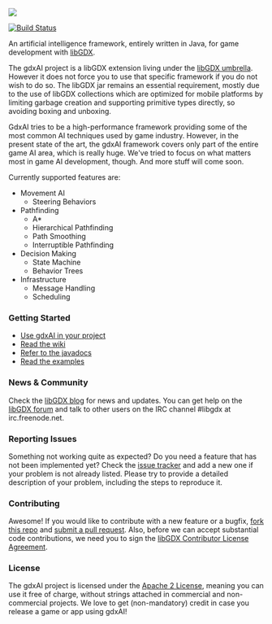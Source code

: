 ![](https://cloud.githubusercontent.com/assets/2366334/4677025/64ae592a-55e2-11e4-8a31-31c2941ff995.png)

[![Build Status](http://144.76.220.132:8080/job/gdx-ai/badge/icon)](http://144.76.220.132:8080/job/gdx-ai/)

An artificial intelligence framework, entirely written in Java, for game development with [libGDX](https://github.com/libgdx/libgdx).

The gdxAI project is a libGDX extension living under the [libGDX umbrella](https://github.com/libgdx). However it does not force you to use that specific framework if you do not wish to do so. The libGDX jar remains an essential requirement, mostly due to the use of libGDX collections which are optimized for mobile platforms by limiting garbage creation and supporting primitive types directly, so avoiding boxing and unboxing.

GdxAI tries to be a high-performance framework providing some of the most common AI techniques used by game industry.
However, in the present state of the art, the gdxAI framework covers only part of the entire game AI area, which is really huge. We've tried to focus on what matters most in game AI development, though. And more stuff will come soon.

Currently supported features are:
- Movement AI
  * Steering Behaviors
- Pathfinding
  * A*
  * Hierarchical Pathfinding
  * Path Smoothing
  * Interruptible Pathfinding
- Decision Making
  * State Machine
  * Behavior Trees
- Infrastructure
  * Message Handling
  * Scheduling


### Getting Started

* [Use gdxAI in your project](https://github.com/libgdx/gdx-ai/wiki/Getting-started-with-gdxAI)
* [Read the wiki](https://github.com/libgdx/gdx-ai/wiki)
* [Refer to the javadocs](http://libgdx.badlogicgames.com/gdx-ai/docs/)
* [Read the examples](https://github.com/libgdx/gdx-ai/tree/master/tests)


### News & Community

Check the [libGDX blog](http://www.badlogicgames.com/) for news and updates.
You can get help on the [libGDX forum](http://www.badlogicgames.com/forum/) and talk to other users on the IRC channel #libgdx at irc.freenode.net.

### Reporting Issues

Something not working quite as expected? Do you need a feature that has not been implemented yet? Check the [issue tracker](https://github.com/libgdx/gdx-ai/issues) and add a new one if your problem is not already listed. Please try to provide a detailed description of your problem, including the steps to reproduce it.

### Contributing

Awesome! If you would like to contribute with a new feature or a bugfix, [fork this repo](https://help.github.com/articles/fork-a-repo) and [submit a pull request](https://help.github.com/articles/using-pull-requests).
Also, before we can accept substantial code contributions, we need you to sign the [libGDX Contributor License Agreement](https://github.com/libgdx/libgdx/wiki/Contributing#contributor-license-agreement).

### License

The gdxAI project is licensed under the [Apache 2 License](https://github.com/libgdx/gdx-ai/blob/master/LICENSE), meaning you
can use it free of charge, without strings attached in commercial and non-commercial projects. We love to
get (non-mandatory) credit in case you release a game or app using gdxAI!

